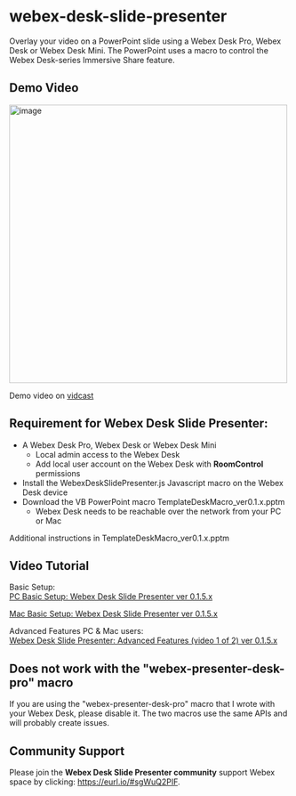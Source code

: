 # webex-desk-slide-presenter
Overlay your video on a PowerPoint slide using a Webex Desk Pro, Webex Desk or Webex Desk Mini.  The PowerPoint uses a macro to control the Webex Desk-series Immersive Share feature.  

## Demo Video
<a href="https://app.vidcast.io/share/1ca0edeb-4bb6-4e7e-af7a-b49f74530183" target="_blank" > 
  <img width="500" alt="image" src="https://user-images.githubusercontent.com/16569532/179886825-d1832a4c-43fa-4b11-b1b7-b7e955ffd3a4.png" />
</a>

Demo video on [vidcast](https://app.vidcast.io/share/1ca0edeb-4bb6-4e7e-af7a-b49f74530183/) 

## Requirement for Webex Desk Slide Presenter:

- A Webex Desk Pro, Webex Desk or Webex Desk Mini
  - Local admin access to the Webex Desk
  - Add local user account on the Webex Desk with **RoomControl** permissions
- Install the WebexDeskSlidePresenter.js Javascript macro on the Webex Desk device
- Download the VB PowerPoint macro TemplateDeskMacro_ver0.1.x.pptm 
  - Webex Desk needs to be reachable over the network from your PC or Mac 

Additional instructions in TemplateDeskMacro_ver0.1.x.pptm

## Video Tutorial 

Basic Setup:  
[PC Basic Setup: Webex Desk Slide Presenter ver 0.1.5.x](https://app.vidcast.io/share/c291aed2-193c-41bb-a4d3-bd658f9e52c3)

[Mac Basic Setup: Webex Desk Slide Presenter ver 0.1.5.x](https://app.vidcast.io/share/02894b1e-06a6-4484-93f4-dd86ed636043) 

Advanced Features PC & Mac users:  
[Webex Desk Slide Presenter: Advanced Features (video 1 of 2) ver 0.1.5.x](https://app.vidcast.io/share/bf6060c8-c5e8-44a4-a82c-ab7a384fe433)



## Does not work with the "webex-presenter-desk-pro" macro

If you are using the "webex-presenter-desk-pro" macro that I wrote with your Webex Desk, please disable it.  The two macros use the same APIs and will probably create issues. 

## Community Support 

Please join the **Webex Desk Slide Presenter community** support Webex space by clicking: https://eurl.io/#sgWuQ2PIF.  

